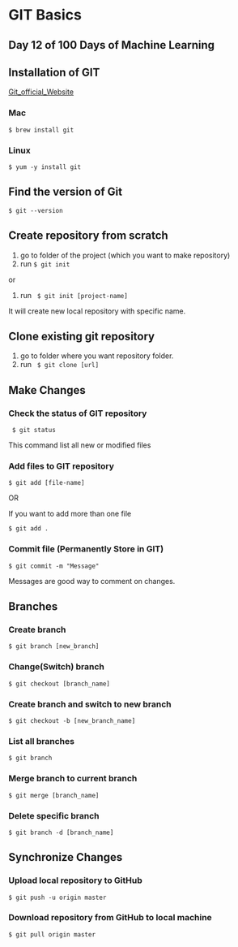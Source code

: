 # GIT Basics
## Day 12 of 100 Days of Machine Learning

## Installation of GIT

[Git_official_Website](https://git-scm.com/downloads)

### Mac
``
$ brew install git 
``

### Linux
``
$ yum -y install git
``

## Find the version of Git
``
$ git --version
``

## Create repository from scratch

1. go to folder of the project (which you want to make repository)
2. run  `` $ git init ``

or

1. run `` $ git init [project-name]``

It will create new local repository with specific name.

## Clone existing git repository

1. go to folder where you want repository folder.
2. run `` $ git clone [url]``

## Make Changes


### Check the status of GIT repository
`` 
$ git status
``

This command list all new or modified files

### Add files to GIT repository
``
$ git add [file-name]
``

OR

If you want to add more than one file

``
$ git add .
``

### Commit file (Permanently Store in GIT)
``
$ git commit -m "Message"
``

Messages are good way to comment on changes.

## Branches

### Create branch
``
$ git branch [new_branch]
``

### Change(Switch) branch
``
$ git checkout [branch_name]
``

### Create branch and switch to new branch
``
$ git checkout -b [new_branch_name]
``

### List all branches
``
$ git branch
``

### Merge branch to current branch
``
$ git merge [branch_name]
``

### Delete specific branch
``
$ git branch -d [branch_name]
``

## Synchronize Changes

### Upload local repository to GitHub
``
$ git push -u origin master
``

### Download repository from GitHub to local machine
``
$ git pull origin master
``
